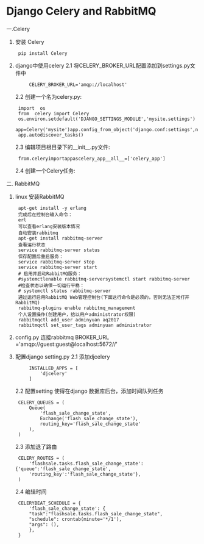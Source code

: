 #    Django Celery and RabbitMQ

一.Celery
1. 安装 Celery

        pip install Celery

2. django中使用celery
    2.1 将CELERY_BROKER_URL配置添加到settings.py文件中
            
            CELERY_BROKER_URL='amqp://localhost'
    2.2 创建一个名为celery.py:

        import  os
        from  celery import Celery 
        os.environ.setdefault('DJANGO_SETTINGS_MODULE','mysite.settings')
        app=Celery('mysite')app.config_from_object('django.conf:settings',namespace='CELERY')
        app.autodiscover_tasks()
    2.3 编辑项目根目录下的__init__.py文件:
        
        from.celeryimportappascelery_app__all__=['celery_app']
    
    2.4 创建一个Celery任务:
    
        


二. RabbitMQ
1. linux 安装RabbitMQ

        apt-get install -y erlang
        完成后在控制台输入命令：
        erl
        可以查看erlang安装版本情况
        自动安装rabbitmq
        apt-get install rabbitmq-server
        查看运行状态
        service rabbitmq-server status
        保存配置后重启服务：
        service rabbitmq-server stop
        service rabbitmq-server start
        # 启用并启动RabbitMQ服务：
        #systemctlenable rabbitmq-serversystemctl start rabbitmq-server
        #检查状态以确保一切运行平稳：
        # systemctl status rabbitmq-server
        通过运行启用RabbitMQ Web管理控制台(下面这行命令是必须的，否则无法正常打开RabbitMQ)
        rabbitmq-plugins enable rabbitmq_management
        个人设置操作(创建用户，给以用户administrator权限)
        rabbitmqctl add_user adminyuan aq2017
        rabbitmqctl set_user_tags adminyuan administrator
        
2. config.py 
   连接rabbitmq 
   BROKER_URL ='amqp://guest:guest@localhost:5672//'

3. 配置django setting.py
    2.1 添加djcelery
            
            INSTALLED_APPS = [
                'djcelery'
            ]
    
    2.2 配置setting 使得在django 数据库后台，添加时间队列任务
        
        CELERY_QUEUES = (
            Queue(
                'flash_sale_change_state', 
                Exchange('flash_sale_change_state'),
                routing_key='flash_sale_change_state'
            ),
        )

    2.3 添加退了路由
    
        CELERY_ROUTES = (
            'flashsale.tasks.flash_sale_change_state': {'queue':'flash_sale_change_state',
            'routing_key':'flash_sale_change_state'},
        )
    
    2.4 编辑时间
  
        CELERYBEAT_SCHEDULE = {
            'flash_sale_change_state': {
            "task":"flashsale.tasks.flash_sale_change_state",
            "schedule": crontab(minute='*/1'),
            "args": (),
            },
        }

